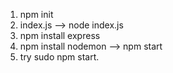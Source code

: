 <!-- creating a node project -->
1. npm init
2. index.js --> node index.js
3. npm install express
4. npm install nodemon --> npm start
5. try sudo npm start.